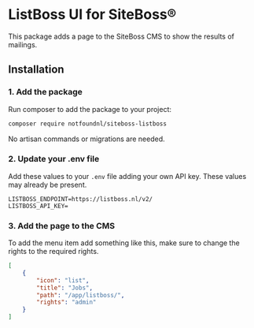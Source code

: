 # ListBoss UI for SiteBoss®

This package adds a page to the SiteBoss CMS to show the results of mailings.

## Installation

### 1. Add the package

Run composer to add the package to your project:

```bash
composer require notfoundnl/siteboss-listboss
```
No artisan commands or migrations are needed.

### 2. Update your .env file

Add these values to your `.env` file adding your own API key. These values may already be present.

```env
LISTBOSS_ENDPOINT=https://listboss.nl/v2/
LISTBOSS_API_KEY=
```

### 3. Add the page to the CMS

To add the menu item add something like this, make sure to change the rights to the required rights.


```json
[
    {
        "icon": "list",
        "title": "Jobs",
        "path": "/app/listboss/",
        "rights": "admin"
    }
]
```